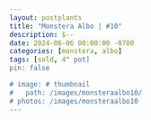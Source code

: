 ```yaml
---
layout: postplants
title: "Monstera Albo | #10"
description: $--
date: 2024-06-06 00:00:00 -0700
categories: [monstera, albo]
tags: [sold, 4" pot]
pin: false

# image: # thumbnail
#   path: /images/monsteraalbo10/
# photos: /images/monsteraalbo10
---
```

